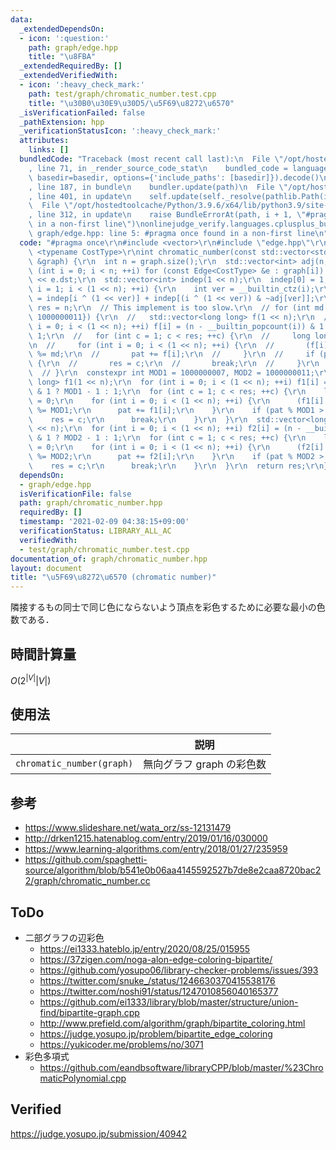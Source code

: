 ```yaml
---
data:
  _extendedDependsOn:
  - icon: ':question:'
    path: graph/edge.hpp
    title: "\u8FBA"
  _extendedRequiredBy: []
  _extendedVerifiedWith:
  - icon: ':heavy_check_mark:'
    path: test/graph/chromatic_number.test.cpp
    title: "\u30B0\u30E9\u30D5/\u5F69\u8272\u6570"
  _isVerificationFailed: false
  _pathExtension: hpp
  _verificationStatusIcon: ':heavy_check_mark:'
  attributes:
    links: []
  bundledCode: "Traceback (most recent call last):\n  File \"/opt/hostedtoolcache/Python/3.9.6/x64/lib/python3.9/site-packages/onlinejudge_verify/documentation/build.py\"\
    , line 71, in _render_source_code_stat\n    bundled_code = language.bundle(stat.path,\
    \ basedir=basedir, options={'include_paths': [basedir]}).decode()\n  File \"/opt/hostedtoolcache/Python/3.9.6/x64/lib/python3.9/site-packages/onlinejudge_verify/languages/cplusplus.py\"\
    , line 187, in bundle\n    bundler.update(path)\n  File \"/opt/hostedtoolcache/Python/3.9.6/x64/lib/python3.9/site-packages/onlinejudge_verify/languages/cplusplus_bundle.py\"\
    , line 401, in update\n    self.update(self._resolve(pathlib.Path(included), included_from=path))\n\
    \  File \"/opt/hostedtoolcache/Python/3.9.6/x64/lib/python3.9/site-packages/onlinejudge_verify/languages/cplusplus_bundle.py\"\
    , line 312, in update\n    raise BundleErrorAt(path, i + 1, \"#pragma once found\
    \ in a non-first line\")\nonlinejudge_verify.languages.cplusplus_bundle.BundleErrorAt:\
    \ graph/edge.hpp: line 5: #pragma once found in a non-first line\n"
  code: "#pragma once\r\n#include <vector>\r\n#include \"edge.hpp\"\r\n\r\ntemplate\
    \ <typename CostType>\r\nint chromatic_number(const std::vector<std::vector<Edge<CostType>>>\
    \ &graph) {\r\n  int n = graph.size();\r\n  std::vector<int> adj(n, 0);\r\n  for\
    \ (int i = 0; i < n; ++i) for (const Edge<CostType> &e : graph[i]) adj[i] |= 1\
    \ << e.dst;\r\n  std::vector<int> indep(1 << n);\r\n  indep[0] = 1;\r\n  for (int\
    \ i = 1; i < (1 << n); ++i) {\r\n    int ver = __builtin_ctz(i);\r\n    indep[i]\
    \ = indep[i ^ (1 << ver)] + indep[(i ^ (1 << ver)) & ~adj[ver]];\r\n  }\r\n  int\
    \ res = n;\r\n  // This implement is too slow.\r\n  // for (int md : vector<int>{1000000007,\
    \ 1000000011}) {\r\n  //   std::vector<long long> f(1 << n);\r\n  //   for (int\
    \ i = 0; i < (1 << n); ++i) f[i] = (n - __builtin_popcount(i)) & 1 ? md - 1 :\
    \ 1;\r\n  //   for (int c = 1; c < res; ++c) {\r\n  //     long long pat = 0;\r\
    \n  //     for (int i = 0; i < (1 << n); ++i) {\r\n  //       (f[i] *= indep[i])\
    \ %= md;\r\n  //       pat += f[i];\r\n  //     }\r\n  //     if (pat % md > 0)\
    \ {\r\n  //       res = c;\r\n  //       break;\r\n  //     }\r\n  //   }\r\n\
    \  // }\r\n  constexpr int MOD1 = 1000000007, MOD2 = 1000000011;\r\n  std::vector<long\
    \ long> f1(1 << n);\r\n  for (int i = 0; i < (1 << n); ++i) f1[i] = (n - __builtin_popcount(i))\
    \ & 1 ? MOD1 - 1 : 1;\r\n  for (int c = 1; c < res; ++c) {\r\n    long long pat\
    \ = 0;\r\n    for (int i = 0; i < (1 << n); ++i) {\r\n      (f1[i] *= indep[i])\
    \ %= MOD1;\r\n      pat += f1[i];\r\n    }\r\n    if (pat % MOD1 > 0) {\r\n  \
    \    res = c;\r\n      break;\r\n    }\r\n  }\r\n  std::vector<long long> f2(1\
    \ << n);\r\n  for (int i = 0; i < (1 << n); ++i) f2[i] = (n - __builtin_popcount(i))\
    \ & 1 ? MOD2 - 1 : 1;\r\n  for (int c = 1; c < res; ++c) {\r\n    long long pat\
    \ = 0;\r\n    for (int i = 0; i < (1 << n); ++i) {\r\n      (f2[i] *= indep[i])\
    \ %= MOD2;\r\n      pat += f2[i];\r\n    }\r\n    if (pat % MOD2 > 0) {\r\n  \
    \    res = c;\r\n      break;\r\n    }\r\n  }\r\n  return res;\r\n}\r\n"
  dependsOn:
  - graph/edge.hpp
  isVerificationFile: false
  path: graph/chromatic_number.hpp
  requiredBy: []
  timestamp: '2021-02-09 04:38:15+09:00'
  verificationStatus: LIBRARY_ALL_AC
  verifiedWith:
  - test/graph/chromatic_number.test.cpp
documentation_of: graph/chromatic_number.hpp
layout: document
title: "\u5F69\u8272\u6570 (chromatic number)"
---
```


隣接するもの同士で同じ色にならないよう頂点を彩色するために必要な最小の色数である．


## 時間計算量

$O(2^{\lvert V \rvert} \lvert V \rvert)$


## 使用法

||説明|
|:--:|:--:|
|`chromatic_number(graph)`|無向グラフ $\mathrm{graph}$ の彩色数|


## 参考

- https://www.slideshare.net/wata_orz/ss-12131479
- http://drken1215.hatenablog.com/entry/2019/01/16/030000
- https://www.learning-algorithms.com/entry/2018/01/27/235959
- https://github.com/spaghetti-source/algorithm/blob/b541e0b06aa4145592527b7de8e2caa8720bac22/graph/chromatic_number.cc


## ToDo

- 二部グラフの辺彩色
  - https://ei1333.hateblo.jp/entry/2020/08/25/015955
  - https://37zigen.com/noga-alon-edge-coloring-bipartite/
  - https://github.com/yosupo06/library-checker-problems/issues/393
  - https://twitter.com/snuke_/status/1246630370415538176
  - https://twitter.com/noshi91/status/1247010856040165377
  - https://github.com/ei1333/library/blob/master/structure/union-find/bipartite-graph.cpp
  - http://www.prefield.com/algorithm/graph/bipartite_coloring.html
  - https://judge.yosupo.jp/problem/bipartite_edge_coloring
  - https://yukicoder.me/problems/no/3071
- 彩色多項式
  - https://github.com/eandbsoftware/libraryCPP/blob/master/%23ChromaticPolynomial.cpp


## Verified

https://judge.yosupo.jp/submission/40942
